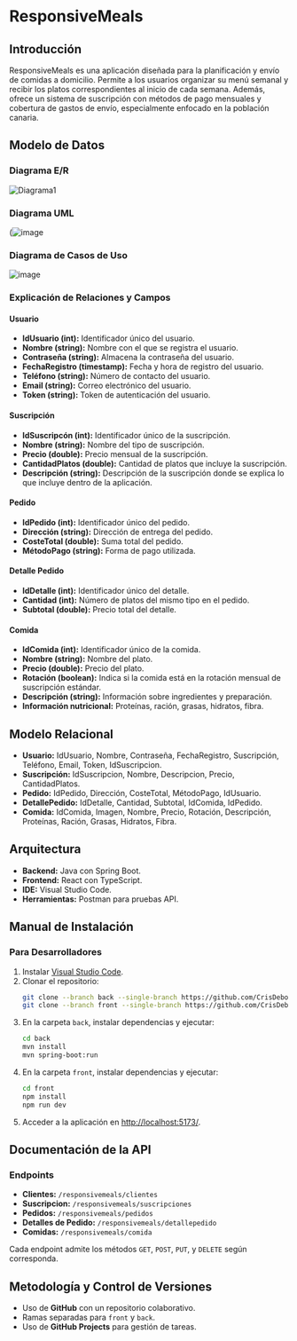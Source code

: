 # ResponsiveMeals

## Introducción
ResponsiveMeals es una aplicación diseñada para la planificación y envío de comidas a domicilio. Permite a los usuarios organizar su menú semanal y recibir los platos correspondientes al inicio de cada semana. Además, ofrece un sistema de suscripción con métodos de pago mensuales y cobertura de gastos de envío, especialmente enfocado en la población canaria.

## Modelo de Datos

### Diagrama E/R
![Diagrama1](https://github.com/user-attachments/assets/3386c359-4086-49fd-94a3-09e8f8fc6c1b)

### Diagrama UML
(![image](https://github.com/user-attachments/assets/41220279-f315-4972-a062-75be2f562031)

### Diagrama de Casos de Uso
![image](https://github.com/user-attachments/assets/a5c753f8-553b-4381-8426-bfb26c3ac34c)

### Explicación de Relaciones y Campos

#### Usuario
- **IdUsuario (int):** Identificador único del usuario.
- **Nombre (string):** Nombre con el que se registra el usuario.
- **Contraseña (string):** Almacena la contraseña del usuario.
- **FechaRegistro (timestamp):** Fecha y hora de registro del usuario.
- **Teléfono (string):** Número de contacto del usuario.
- **Email (string):** Correo electrónico del usuario.
- **Token (string):** Token de autenticación del usuario.

#### Suscripción
- **IdSuscripcón (int):** Identificador único de la suscripción.
- **Nombre (string):** Nombre del tipo de suscripción.
- **Precio (double):** Precio mensual de la suscripción.
- **CantidadPlatos (double):** Cantidad de platos que incluye la suscripción.
- **Descripción (string):** Descripción de la suscripción donde se explica lo que incluye dentro de la aplicación.

#### Pedido
- **IdPedido (int):** Identificador único del pedido.
- **Dirección (string):** Dirección de entrega del pedido.
- **CosteTotal (double):** Suma total del pedido.
- **MétodoPago (string):** Forma de pago utilizada.

#### Detalle Pedido
- **IdDetalle (int):** Identificador único del detalle.
- **Cantidad (int):** Número de platos del mismo tipo en el pedido.
- **Subtotal (double):** Precio total del detalle.

#### Comida
- **IdComida (int):** Identificador único de la comida.
- **Nombre (string):** Nombre del plato.
- **Precio (double):** Precio del plato.
- **Rotación (boolean):** Indica si la comida está en la rotación mensual de suscripción estándar.
- **Descripción (string):** Información sobre ingredientes y preparación.
- **Información nutricional:** Proteínas, ración, grasas, hidratos, fibra.

## Modelo Relacional
- **Usuario:** IdUsuario, Nombre, Contraseña, FechaRegistro, Suscripción, Teléfono, Email, Token, IdSuscripcion.
- **Suscripción:** IdSuscripcion, Nombre, Descripcion, Precio, CantidadPlatos.
- **Pedido:** IdPedido, Dirección, CosteTotal, MétodoPago, IdUsuario.
- **DetallePedido:** IdDetalle, Cantidad, Subtotal, IdComida, IdPedido.
- **Comida:** IdComida, Imagen, Nombre, Precio, Rotación, Descripción, Proteínas, Ración, Grasas, Hidratos, Fibra.

## Arquitectura
- **Backend:** Java con Spring Boot.
- **Frontend:** React con TypeScript.
- **IDE:** Visual Studio Code.
- **Herramientas:** Postman para pruebas API.

## Manual de Instalación

### Para Desarrolladores
1. Instalar [Visual Studio Code](https://code.visualstudio.com/download).
2. Clonar el repositorio:
   ```sh
   git clone --branch back --single-branch https://github.com/CrisDeboi/ResponsiveMeals.git back
   git clone --branch front --single-branch https://github.com/CrisDeboi/ResponsiveMeals.git front
   ```
3. En la carpeta `back`, instalar dependencias y ejecutar:
   ```sh
   cd back
   mvn install
   mvn spring-boot:run
   ```
4. En la carpeta `front`, instalar dependencias y ejecutar:
   ```sh
   cd front
   npm install
   npm run dev
   ```
5. Acceder a la aplicación en [http://localhost:5173/](http://localhost:5173/).

## Documentación de la API

### Endpoints
- **Clientes:** `/responsivemeals/clientes`
- **Suscripcion:** `/responsivemeals/suscripciones`
- **Pedidos:** `/responsivemeals/pedidos`
- **Detalles de Pedido:** `/responsivemeals/detallepedido`
- **Comidas:** `/responsivemeals/comida`

Cada endpoint admite los métodos `GET`, `POST`, `PUT`, y `DELETE` según corresponda.

## Metodología y Control de Versiones
- Uso de **GitHub** con un repositorio colaborativo.
- Ramas separadas para `front` y `back`.
- Uso de **GitHub Projects** para gestión de tareas.

